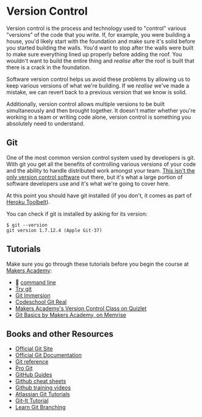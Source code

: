 # Version Control

Version control is the process and technology used to "control" various "versions" of the code that you write. If, for example, you were building a house, you'd likely start with the foundation and make sure it's solid before you started building the walls. You'd want to stop after the walls were built to make sure everything lined up properly before adding the roof. You wouldn't want to build the entire thing and *realise* after the roof is built that there is a crack in the foundation.

Software version control helps us avoid these problems by allowing us to keep various versions of what we're building. If we *realise* we've made a mistake, we can revert back to a previous version that we know is solid.

Additionally, version control allows multiple versions to be built simultaneously and then brought together. It doesn't matter whether you're working in a team or writing code alone, version control is something you absolutely need to understand.

## Git

One of the most common version control system used by developers is git. With git you get all the benefits of controlling various versions of your code and the ability to handle distributed work amongst your team. [This isn't the only version control software](http://www.infoq.com/articles/dvcs-guide) out there, but it's what a large portion of software developers use and it's what we're going to cover here.

At this point you should have git installed (if you don't, it comes as part of [Heroku Toolbelt](https://toolbelt.heroku.com/)).

You can check if git is installed by asking for its version:

````
$ git --version
git version 1.7.12.4 (Apple Git-37)
````

## Tutorials

Make sure you go through these tutorials before you begin the course at [Makers Academy](http://makersacademy.com):

- :pill:&nbsp;[command line](https://github.com/makersacademy/pre_course/blob/master/pills/git.md)
- [Try git](https://try.github.io/levels/1/challenges/1)
- [Git Immersion](http://gitimmersion.com)
- [Codeschool Git Real](https://www.codeschool.com/courses/git-real)
- [Makers Academy's Version Control Class on Quizlet](http://quizlet.com/join/QfjVs5RJT)
- [Git Basics by Makers Academy, on Memrise](http://www.memrise.com/course/367995/git-basics-by-makers-academy/)

## Books and other Resources

- [Official Git Site](http://git-scm.com)
- [Official Git Documentation](http://git-scm.com/doc)
- [Git reference](http://gitref.org)
- [Pro Git](http://git-scm.com/book)
- [GitHub Guides](https://guides.github.com)
- [Github cheat sheets](https://training.github.com/kit/)
- [Github training videos](https://www.youtube.com/user/GitHubGuides)
- [Atlassian Git Tutorials](https://www.atlassian.com/git/resources)
- [Git-It Tutorial](https://github.com/jlord/git-it)
- [Learn Git Branching](http://pcottle.github.io/learnGitBranching/)
